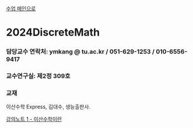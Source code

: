 [수업 메인으로](https://github.com/dknife/dknife.github.io/wiki/Lecture_Homepage)

# 2024DiscreteMath


### 담당교수 연락처: ymkang @ tu.ac.kr / 051-629-1253 / 010-6556-9417

### 교수연구실: 제2정 309호

### 교재

이산수학 Express, 김대수, 생능출판사.

[강의노트 1 - 이산수학이란](https://github.com/dknife/2024DiscreteMath/blob/main/LectureNotes/%EC%9D%B4%EC%82%B0%EC%88%98%ED%95%99_1%EC%9E%A5_%EC%9D%B4%EC%82%B0%EC%88%98%ED%95%99%EC%9D%98%20%EA%B0%9C%EC%9A%94.pdf)
